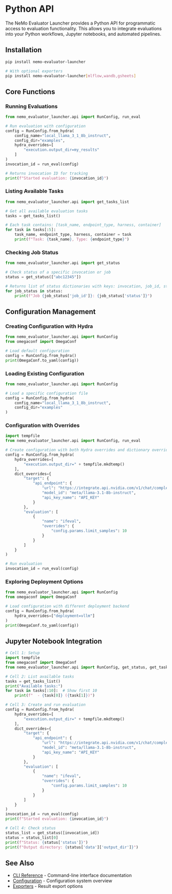 # Python API

The NeMo Evaluator Launcher provides a Python API for programmatic access to evaluation functionality. This allows you to integrate evaluations into your Python workflows, Jupyter notebooks, and automated pipelines.

## Installation

```bash
pip install nemo-evaluator-launcher

# With optional exporters
pip install nemo-evaluator-launcher[mlflow,wandb,gsheets]
```

## Core Functions

### Running Evaluations

```python
from nemo_evaluator_launcher.api import RunConfig, run_eval

# Run evaluation with configuration
config = RunConfig.from_hydra(
    config_name="local_llama_3_1_8b_instruct",
    config_dir="examples",
    hydra_overrides=[
        "execution.output_dir=my_results"
    ]
)
invocation_id = run_eval(config)

# Returns invocation ID for tracking
print(f"Started evaluation: {invocation_id}")
```

### Listing Available Tasks

```python
from nemo_evaluator_launcher.api import get_tasks_list

# Get all available evaluation tasks
tasks = get_tasks_list()

# Each task contains: [task_name, endpoint_type, harness, container]
for task in tasks[:5]:
    task_name, endpoint_type, harness, container = task
    print(f"Task: {task_name}, Type: {endpoint_type}")
```

### Checking Job Status

```python
from nemo_evaluator_launcher.api import get_status

# Check status of a specific invocation or job
status = get_status(["abc12345"])

# Returns list of status dictionaries with keys: invocation, job_id, status, progress, data
for job_status in status:
    print(f"Job {job_status['job_id']}: {job_status['status']}")
```

## Configuration Management

### Creating Configuration with Hydra

```python
from nemo_evaluator_launcher.api import RunConfig
from omegaconf import OmegaConf

# Load default configuration
config = RunConfig.from_hydra()
print(OmegaConf.to_yaml(config))
```

### Loading Existing Configuration

```python
from nemo_evaluator_launcher.api import RunConfig

# Load a specific configuration file
config = RunConfig.from_hydra(
    config_name="local_llama_3_1_8b_instruct",
    config_dir="examples"
)
```

### Configuration with Overrides

```python
import tempfile
from nemo_evaluator_launcher.api import RunConfig, run_eval

# Create configuration with both Hydra overrides and dictionary overrides
config = RunConfig.from_hydra(
    hydra_overrides=[
        "execution.output_dir=" + tempfile.mkdtemp()
    ],
    dict_overrides={
        "target": {
            "api_endpoint": {
                "url": "https://integrate.api.nvidia.com/v1/chat/completions",
                "model_id": "meta/llama-3.1-8b-instruct",
                "api_key_name": "API_KEY"
            }
        },
        "evaluation": [
            {
                "name": "ifeval",
                "overrides": {
                    "config.params.limit_samples": 10
                }
            }
        ]
    }
)

# Run evaluation
invocation_id = run_eval(config)
```

### Exploring Deployment Options

```python
from nemo_evaluator_launcher.api import RunConfig
from omegaconf import OmegaConf

# Load configuration with different deployment backend
config = RunConfig.from_hydra(
    hydra_overrides=["deployment=vllm"]
)
print(OmegaConf.to_yaml(config))
```

## Jupyter Notebook Integration

```python
# Cell 1: Setup
import tempfile
from omegaconf import OmegaConf
from nemo_evaluator_launcher.api import RunConfig, get_status, get_tasks_list, run_eval

# Cell 2: List available tasks
tasks = get_tasks_list()
print("Available tasks:")
for task in tasks[:10]:  # Show first 10
    print(f"  - {task[0]} ({task[1]})")

# Cell 3: Create and run evaluation
config = RunConfig.from_hydra(
    hydra_overrides=[
        "execution.output_dir=" + tempfile.mkdtemp()
    ],
    dict_overrides={
        "target": {
            "api_endpoint": {
                "url": "https://integrate.api.nvidia.com/v1/chat/completions",
                "model_id": "meta/llama-3.1-8b-instruct",
                "api_key_name": "API_KEY"
            }
        },
        "evaluation": [
            {
                "name": "ifeval",
                "overrides": {
                    "config.params.limit_samples": 10
                }
            }
        ]
    }
)
invocation_id = run_eval(config)
print(f"Started evaluation: {invocation_id}")

# Cell 4: Check status
status_list = get_status([invocation_id])
status = status_list[0]
print(f"Status: {status['status']}")
print(f"Output directory: {status['data']['output_dir']}")
```

## See Also

- [CLI Reference](index.md) - Command-line interface documentation
- [Configuration](configuration/index.md) - Configuration system overview
- [Exporters](exporters/index.md) - Result export options
